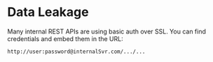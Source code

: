 # Data Leakage

Many internal REST APIs are using basic auth over SSL. You can find credentials and embed them in the URL:

```
http://user:password@internalSvr.com/.../...
```